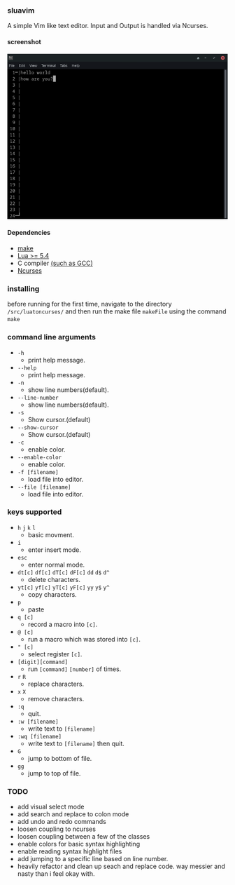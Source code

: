 ### sluavim  
  A simple Vim like text editor. Input and Output is handled via Ncurses.


#### screenshot
![screenshot](/screenshot/screenShot-sluavim.png?raw=true)  

#### Dependencies
- [make](https://www.gnu.org/software/make/)
- [Lua >= 5.4](https://www.lua.org/download.html) 
- C compiler [(such as GCC)](https://gcc.gnu.org/install/index.html)
- [Ncurses](https://invisible-island.net/ncurses/)

### installing
before running for the first time, navigate to the directory ```/src/luatoncurses/``` and then run the make file ```makeFile``` using the command ```make```

### command line arguments
- ```-h```
  - print help message.   
- ```--help```  
  - print help message.   
- ```-n```  
  - show line numbers(default).   
- ```--line-number```  
  - show line numbers(default).   
- ```-s```  
  - Show cursor.(default)   
- ```--show-cursor```  
  - Show cursor.(default)   
- ```-c```  
  - enable color.   
- ```--enable-color```  
  - enable color.   
- ```-f [filename]```  
  - load file into editor.   
- ```--file [filename]```  
  - load file into editor.   

### keys supported
- ```h``` ```j``` ```k``` ```l```
  - basic movment.
- ```i``` 
  - enter insert mode.
- ```esc``` 
  - enter normal mode.  
- ``dt[c]`` ``df[c]`` ``dT[c]`` ``dF[c]`` ``dd`` ``d$`` ``d^``  
  - delete characters.
- ``yt[c]`` ``yf[c]`` ``yT[c]`` ``yF[c]`` ``yy`` ``y$`` ``y^``
  - copy characters.
- ``p``
  - paste 
- ``q [c]``  
  - record a macro into ``[c]``.
- ``@ [c]``  
  - run a macro which was stored into ``[c]``.
- ``" [c]`` 
  - select register ``[c]``.
- ``[digit][command]`` 
  - run ``[command]``  ``[number]`` of times.
- ``r`` ``R`` 
  - replace characters.
- ``x`` ``X``  
  - remove characters.
- ``:q`` 
  - quit.
- ``:w [filename]`` 
  - write text to ``[filename]``
- ``:wq [filename]`` 
  - write text to ``[filename]`` then quit.
- ``G``
  - jump to bottom of file.
- ``gg``
  - jump to top of file.

### TODO
- add visual select mode
- add search and replace to colon mode
- add undo and redo commands
- loosen coupling to ncurses
- loosen coupling between a few of the classes
- enable colors for basic syntax highlighting
- enable reading syntax highlight files
- add jumping to a specific line based on line number. 
- heavily refactor and clean up seach and replace code. way messier and nasty than i feel okay with. 